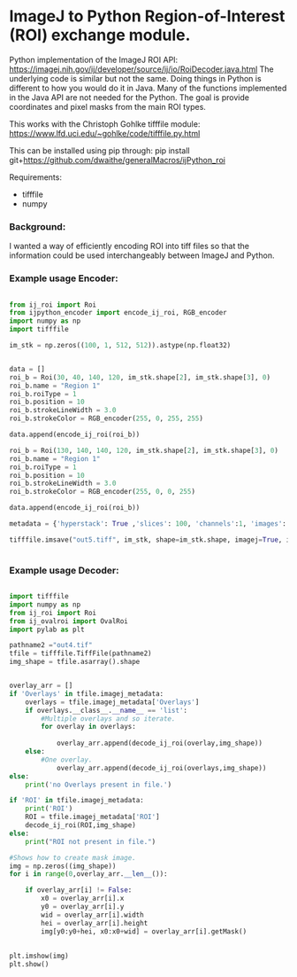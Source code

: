 # ImageJ to Python Region-of-Interest (ROI) exchange module.

Python implementation of the ImageJ ROI API:
https://imagej.nih.gov/ij/developer/source/ij/io/RoiDecoder.java.html
The underlying code is similar but not the same. Doing things in Python is different to how you would do it in Java. Many of the functions implemented in the Java API are not needed for the Python. The goal is provide coordinates and pixel masks from the main ROI types. 

This works with the Christoph Gohlke tifffile module:
https://www.lfd.uci.edu/~gohlke/code/tifffile.py.html

This can be installed using pip through:
pip install git+https://github.com/dwaithe/generalMacros/ijPython_roi

Requirements:
- tifffile
- numpy

### Background:
I wanted a way of efficiently encoding ROI into tiff files so that the information could be used interchangeably between ImageJ and Python.





### Example usage Encoder:
```python

from ij_roi import Roi
from ijpython_encoder import encode_ij_roi, RGB_encoder
import numpy as np
import tifffile

im_stk = np.zeros((100, 1, 512, 512)).astype(np.float32)


data = []
roi_b = Roi(30, 40, 140, 120, im_stk.shape[2], im_stk.shape[3], 0)
roi_b.name = "Region 1"
roi_b.roiType = 1
roi_b.position = 10
roi_b.strokeLineWidth = 3.0
roi_b.strokeColor = RGB_encoder(255, 0, 255, 255)

data.append(encode_ij_roi(roi_b))

roi_b = Roi(130, 140, 140, 120, im_stk.shape[2], im_stk.shape[3], 0)
roi_b.name = "Region 1"
roi_b.roiType = 1
roi_b.position = 10
roi_b.strokeLineWidth = 3.0
roi_b.strokeColor = RGB_encoder(255, 0, 0, 255)

data.append(encode_ij_roi(roi_b))

metadata = {'hyperstack': True ,'slices': 100, 'channels':1, 'images': 100, 'ImageJ': '1.52g', 'Overlays':data , 'loop': False}

tifffile.imsave("out5.tiff", im_stk, shape=im_stk.shape, imagej=True, ijmetadata=metadata)



```


### Example usage Decoder:
```python

import tifffile
import numpy as np
from ij_roi import Roi
from ij_ovalroi import OvalRoi
import pylab as plt

pathname2 ="out4.tif"
tfile = tifffile.TiffFile(pathname2)
img_shape = tfile.asarray().shape


overlay_arr = []
if 'Overlays' in tfile.imagej_metadata:
    overlays = tfile.imagej_metadata['Overlays']
    if overlays.__class__.__name__ == 'list':
        #Multiple overlays and so iterate.
        for overlay in overlays:
            
            overlay_arr.append(decode_ij_roi(overlay,img_shape))
    else:
        #One overlay.
            overlay_arr.append(decode_ij_roi(overlays,img_shape))
else:
    print('no Overlays present in file.')

if 'ROI' in tfile.imagej_metadata:
    print('ROI')
    ROI = tfile.imagej_metadata['ROI']
    decode_ij_roi(ROI,img_shape)
else:
    print("ROI not present in file.")

#Shows how to create mask image.
img = np.zeros((img_shape))
for i in range(0,overlay_arr.__len__()):

    if overlay_arr[i] != False:
        x0 = overlay_arr[i].x
        y0 = overlay_arr[i].y
        wid = overlay_arr[i].width
        hei = overlay_arr[i].height
        img[y0:y0+hei, x0:x0+wid] = overlay_arr[i].getMask()
   
    
plt.imshow(img)
plt.show()

        
        
```
   
